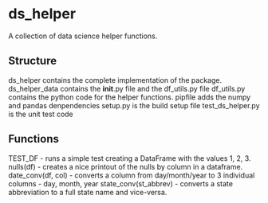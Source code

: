 # ds_helper
A collection of data science helper functions.

## Structure

ds_helper contains the complete implementation of the package.
ds_helper_data contains the __init__.py file and the df_utils.py file
df_utils.py contains the python code for the helper functions.
pipfile adds the numpy and pandas denpendencies
setup.py is the build setup file
test_ds_helper.py is the unit test code

## Functions

TEST_DF - runs a simple test creating a DataFrame with the values 1, 2, 3.
nulls(df) - creates a nice printout of the nulls by column in a dataframe.
date_conv(df, col) - converts a column from day/month/year to 3 individual columns - day, month, year
state_conv(st_abbrev) - converts a state abbreviation to a full state name and vice-versa.


